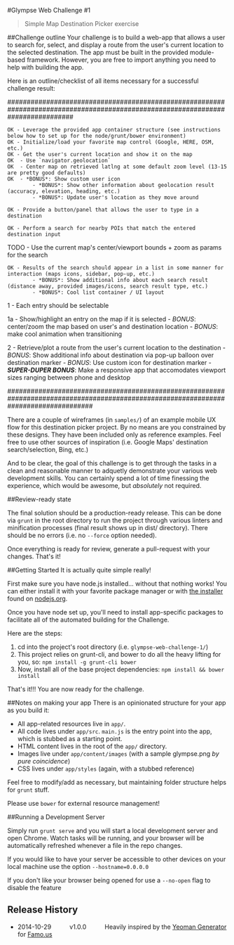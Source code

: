 #Glympse Web Challenge #1
> Simple Map Destination Picker exercise

##Challenge outline
Your challenge is to build a web-app that allows a user to search for, select, and display a route from the user's current location to the selected destination. The app must be built in the provided module-based framework. However, you are free to import anything you need to help with building the app.

Here is an outline/checklist of all items necessary for a successful challenge result:


#################################################################################################################################

	OK - Leverage the provided app container structure (see instructions below how to set up for the node/grunt/bower environment)
	OK - Initialize/load your favorite map control (Google, HERE, OSM, etc.)
	OK - Get the user's current location and show it on the map
	OK  - Use `navigator.geolocation`
	OK  - Center map on retrieved latlng at some default zoom level (13-15 are pretty good defaults)
	OK  - *BONUS*: Show custom user icon
  			- *BONUS*: Show other information about geolocation result (accuracy, elevation, heading, etc.)
  			- *BONUS*: Update user's location as they move around

	OK - Provide a button/panel that allows the user to type in a destination 

	OK - Perform a search for nearby POIs that match the entered destination input
TODO  - Use the current map's center/viewport bounds + zoom as params for the search

	OK - Results of the search should appear in a list in some manner for interaction (maps icons, sidebar, pop-up, etc.)
  			- *BONUS*: Show additional info about each search result (distance away, provided images/icons, search result type, etc.)
  			- *BONUS*: Cool list container / UI layout






1 - Each entry should be selectable

1a - Show/highlight an entry on the map if it is selected
  			- *BONUS*: center/zoom the map based on user's and destination location
  			- *BONUS*: make cool animation when transitioning

2 - Retrieve/plot a route from the user's current location to the destination
  			- *BONUS*: Show additional info about destination via pop-up balloon over destination marker
  			- *BONUS*: Use custom icon for destination marker
			- **_SUPER-DUPER BONUS_**: Make a responsive app that accomodates viewport sizes ranging between phone and desktop



######################################################################################################################################












There are a couple of wireframes (in `samples/`) of an example mobile UX flow for this destination picker project. By no means are you constrained by these designs. They have been included only as reference examples. Feel free to use other sources of inspiration (i.e. Google Maps' destination search/selection, Bing, etc.)

And to be clear, the goal of this challenge is to get through the tasks in a clean and reasonable manner to adquetly demonstrate your various web development skills. You can certainly spend a lot of time finessing the experience, which would be awesome, but *absolutely* not required.

##Review-ready state

The final solution should be a production-ready release. This can be done via ```grunt``` in the root directory to run the project through various linters and minification processes (final result shows up in dist/ directory). There should be no errors (i.e. no `--force` option needed).

Once everything is ready for review, generate a pull-request with your changes. That's it!


##Getting Started
It is actually quite simple really!

First make sure you have node.js installed... without that nothing works!  You can either install it with your favorite package manager or with [the installer](http://nodejs.org/download) found on [nodejs.org](http://nodejs.org).

Once you have node set up, you'll need to install app-specific packages to facilitate all of the automated building for the Challenge.

Here are the steps:

1. cd into the project's root directory (i.e. `glympse-web-challenge-1/`)
2. This project relies on grunt-cli, and bower to do all the heavy lifting for you, so: `npm install -g grunt-cli bower`
3. Now, install all of the base project dependencies: `npm install && bower install`

That's it!!! You are now ready for the challenge.

##Notes on making your app
There is an opinionated structure for your app as you build it:

- All app-related resources live in `app/`.
- All code lives under `app/src`. `main.js` is the entry point into the app, which is stubbed as a starting point.
- HTML content lives in the root of the `app/` directory.
- Images live under `app/content/images` (with a sample glympse.png *by pure coincidence*)
- CSS lives under `app/styles` (again, with a stubbed reference)

Feel free to modify/add as necessary, but maintaining folder structure helps for `grunt` stuff.

Please use `bower` for external resource management!

##Running a Development Server

Simply run ```grunt serve``` and you will start a local development server and open Chrome.  Watch tasks will be running, and your browser will be automatically refreshed whenever a file in the repo changes.

If you would like to have your server be accessible to other devices on your local machine use the option ```--hostname=0.0.0.0```

If you don't like your browser being opened for use a ```--no-open``` flag to disable the feature

## Release History
 * 2014-10-29   v1.0.0   Heavily inspired by the [Yeoman Generator](https://github.com/FamousTools/generator-famous) for [Famo.us](http://famo.us)
